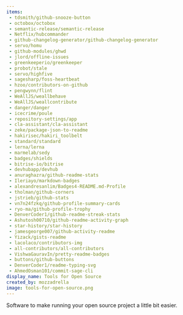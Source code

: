 ```yaml
---
items:
 - tdsmith/github-snooze-button
 - octobox/octobox
 - semantic-release/semantic-release
 - Netflix/hubcommander
 - github-changelog-generator/github-changelog-generator
 - servo/homu
 - github-modules/ghwd
 - jlord/offline-issues
 - greenkeeperio/greenkeeper
 - probot/stale
 - servo/highfive
 - sagesharp/foss-heartbeat
 - hzoo/contributors-on-github
 - pengwynn/flint
 - WeAllJS/weallbehave
 - WeAllJS/weallcontribute
 - danger/danger
 - icecrime/poule
 - repository-settings/app
 - cla-assistant/cla-assistant
 - zeke/package-json-to-readme
 - hakirisec/hakiri_toolbelt
 - standard/standard
 - lerna/lerna
 - marmelab/sedy
 - badges/shields
 - bitrise-io/bitrise
 - devhubapp/devhub
 - anuraghazra/github-readme-stats
 - Ileriayo/markdown-badges
 - alexandresanlim/Badges4-README.md-Profile
 - tholman/github-corners
 - jstrieb/github-stats
 - vn7n24fzkq/github-profile-summary-cards
 - ryo-ma/github-profile-trophy
 - DenverCoder1/github-readme-streak-stats
 - Ashutosh00710/github-readme-activity-graph
 - star-history/star-history
 - jamesgeorge007/github-activity-readme
 - Yizack/gists-readme
 - lacolaco/contributors-img
 - all-contributors/all-contributors
 - VishwaGauravIn/pretty-readme-badges
 - buttons/github-buttons
 - DenverCoder1/readme-typing-svg
 - AhmedOsman101/commit-sage-cli
display_name: Tools for Open Source
created_by: mozzadrella
image: tools-for-open-source.png
---
```

Software to make running your open source project a little bit easier.
